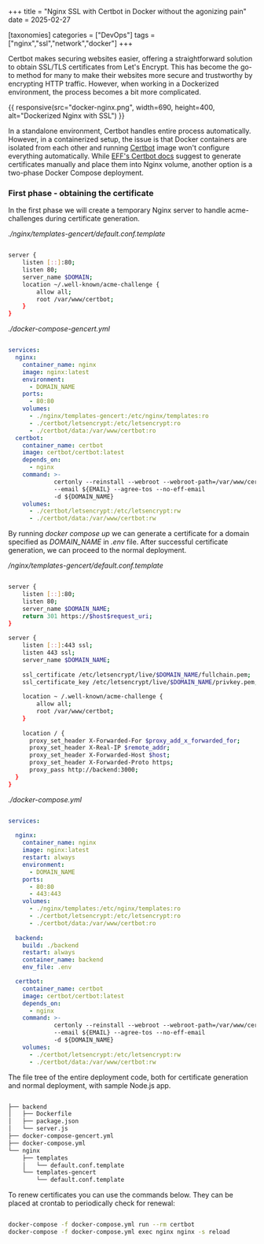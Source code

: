 +++
title = "Nginx SSL with Certbot in Docker without the agonizing pain" 
date = 2025-02-27

[taxonomies]
categories = ["DevOps"] 
tags = ["nginx","ssl","network","docker"]
+++

Certbot makes securing websites easier, offering a straightforward solution to obtain SSL/TLS certificates from Let's Encrypt. This has become the go-to method for many to make their websites more secure and trustworthy by encrypting HTTP traffic. However, when working in a Dockerized environment, the process becomes a bit more complicated.

{{ responsive(src="docker-nginx.png", width=690, height=400, alt="Dockerized Nginx with SSL") }}

In a standalone environment, Certbot handles entire process automatically. However, in a containerized setup, the issue is that Docker containers are isolated from each other and running [Certbot](https://hub.docker.com/r/certbot/certbot) image won't configure everything automatically. While [EFF's Certbot docs](https://eff-certbot.readthedocs.io/en/latest/install.html) suggest to generate certificates manually and place them into Nginx volume, another option is a two-phase Docker Compose deployment.


### First phase - obtaining the certificate

In the first phase we will create a temporary Nginx server to handle acme-challenges during certificate generation. 

*./nginx/templates-gencert/default.conf.template*
```bash

server {
    listen [::]:80;
    listen 80;
    server_name $DOMAIN;
    location ~/.well-known/acme-challenge {
        allow all;
        root /var/www/certbot;
    }
}
```

*./docker-compose-gencert.yml*
```yml

services:
  nginx:
    container_name: nginx
    image: nginx:latest
    environment:
      - DOMAIN_NAME
    ports:
      - 80:80
    volumes:
      - ./nginx/templates-gencert:/etc/nginx/templates:ro
      - ./certbot/letsencrypt:/etc/letsencrypt:ro
      - ./certbot/data:/var/www/certbot:ro
  certbot:
    container_name: certbot
    image: certbot/certbot:latest
    depends_on:
      - nginx
    command: >- 
             certonly --reinstall --webroot --webroot-path=/var/www/certbot
             --email ${EMAIL} --agree-tos --no-eff-email
             -d ${DOMAIN_NAME}
    volumes:
      - ./certbot/letsencrypt:/etc/letsencrypt:rw
      - ./certbot/data:/var/www/certbot:rw
```

By running *docker compose up* we can generate a certificate for a domain specified as *DOMAIN_NAME* in *.env* file. After successful certificate generation, we can proceed to the normal deployment.

*/nginx/templates-gencert/default.conf.template*
```bash

server {
    listen [::]:80;
    listen 80;
    server_name $DOMAIN_NAME;
    return 301 https://$host$request_uri;
}
 
server {
    listen [::]:443 ssl;
    listen 443 ssl;
    server_name $DOMAIN_NAME; 
 
    ssl_certificate /etc/letsencrypt/live/$DOMAIN_NAME/fullchain.pem;
    ssl_certificate_key /etc/letsencrypt/live/$DOMAIN_NAME/privkey.pem;
 
    location ~ /.well-known/acme-challenge {
        allow all;
        root /var/www/certbot;
    }
 
    location / {
      proxy_set_header X-Forwarded-For $proxy_add_x_forwarded_for;
      proxy_set_header X-Real-IP $remote_addr;
      proxy_set_header X-Forwarded-Host $host;
      proxy_set_header X-Forwarded-Proto https;
      proxy_pass http://backend:3000;
  }
}
```

*./docker-compose.yml*
```yml

services:
  
  nginx:
    container_name: nginx
    image: nginx:latest
    restart: always
    environment:
      - DOMAIN_NAME
    ports:
      - 80:80
      - 443:443
    volumes:
      - ./nginx/templates:/etc/nginx/templates:ro
      - ./certbot/letsencrypt:/etc/letsencrypt:ro
      - ./certbot/data:/var/www/certbot:ro
      
  backend:
    build: ./backend
    restart: always
    container_name: backend
    env_file: .env

  certbot:
    container_name: certbot
    image: certbot/certbot:latest
    depends_on:
      - nginx
    command: >-
             certonly --reinstall --webroot --webroot-path=/var/www/certbot
             --email ${EMAIL} --agree-tos --no-eff-email
             -d ${DOMAIN_NAME}
    volumes:
      - ./certbot/letsencrypt:/etc/letsencrypt:rw
      - ./certbot/data:/var/www/certbot:rw
```


The file tree of the entire deployment code, both for certificate generation and normal deployment, with sample Node.js app. 

```bash

├── backend
│   ├── Dockerfile
│   ├── package.json
│   └── server.js
├── docker-compose-gencert.yml
├── docker-compose.yml
└── nginx
    ├── templates
    │   └── default.conf.template
    └── templates-gencert
        └── default.conf.template
```

To renew certificates you can use the commands below. They can be placed at crontab to periodically check for renewal:
```bash

docker-compose -f docker-compose.yml run --rm certbot
docker-compose -f docker-compose.yml exec nginx nginx -s reload
```
